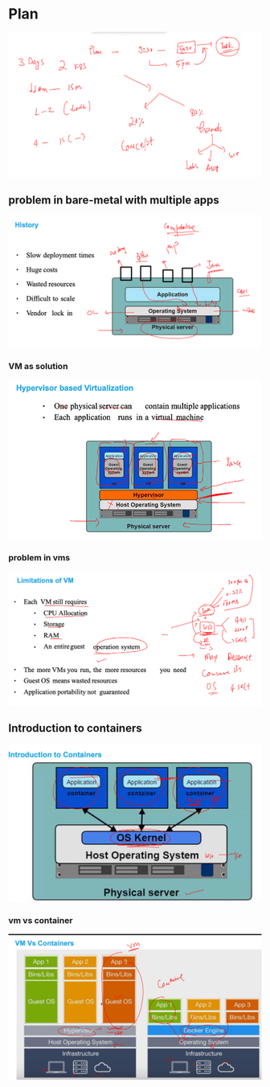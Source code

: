 # Plan 

<img src="plan.png">


## problem in bare-metal with multiple apps 

<img src="apps.png">

### VM as solution 

<img src="vms.png">

### problem in vms

<img src="vmprob.png">

## Introduction to containers

<img src="cont.png">

### vm vs container 

<img src="vmvscont.png">


